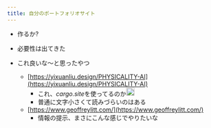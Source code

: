 ```yaml
---
title: 自分のポートフォリオサイト
---
```


* 作るか?

* 必要性は出てきた

* これ良いな〜と思ったやつ
  
  * [https://yixuanliu.design/PHYSICALITY-AI](https://yixuanliu.design/PHYSICALITY-AI)
    * これ、*cargo.site*を使ってるのか<img src='https://scrapbox.io/api/pages/blu3mo-public/blu3mo/icon' alt='blu3mo.icon' height="19.5"/>
    * 普通に文字小さくて読みづらいのはある
  * [https://www.geoffreylitt.com/](https://www.geoffreylitt.com/)
    * 情報の提示、まさにこんな感じでやりたいな
